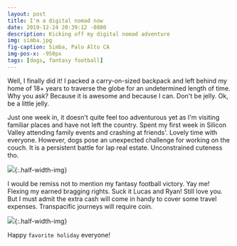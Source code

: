 ```yaml
---
layout: post
title: I'm a digital nomad now
date: 2019-12-24 20:39:12 -0800
description: Kicking off my digital nomad adventure
img: simba.jpg
fig-caption: Simba, Palo Alto CA
img-pos-x: -950px
tags: [dogs, fantasy football]
---
```

Well, I finally did it! I packed a carry-on-sized backpack and left behind my home of 18+ years to traverse the globe for an undetermined length of time. Why you ask? Because it is awesome and because I can. Don't be jelly. Ok, be a little jelly.

Just one week in, it doesn't quite feel too adventurous yet as I'm visiting familiar places and have not left the country. Spent my first week in Silicon Valley attending family events and crashing at friends'. Lovely time with everyone. However, dogs pose an unexpected challenge for working on the couch. It is a persistent battle for lap real estate. Unconstrained cuteness tho.

![]({{site.baseimgurl}}/lap_dogs.jpg){:.half-width-img}

I would be remiss not to mention my fantasy football victory. Yay me! Flexing my earned bragging rights. Suck it Lucas and Ryan! Still love you. But I must admit the extra cash will come in handy to cover some travel expenses. Transpacific journeys will require coin.

![]({{site.baseimgurl}}/fantasy.png){:.half-width-img}

Happy `favorite holiday` everyone!
